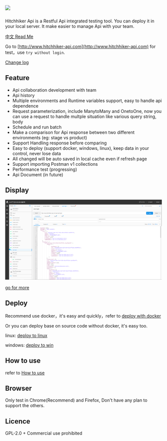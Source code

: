 # <img src='https://raw.githubusercontent.com/brookshi/Hitchhiker/master/client/public/hitchhiker-title-dark.png' height='20'/>

Hitchhiker Api is a Restful Api integrated testing tool. You can deploy it in your local server. It make easier to manage Api with your team.

[中文 Read Me](README_cn.md)

Go to [http://www.hitchhiker-api.com](http://www.hitchhiker-api.com) for test，use `try without login`.

[Change log](change_log.md)

## Feature
* Api collaboration development with team
* Api history
* Multiple environments and Runtime variables support, easy to handle api dependence
* Request parameterization, include ManytoMany and OnetoOne, now you can use a request to handle multple situation like various query string, body
* Schedule and run batch
* Make a comparison for Api response between two different environments (eg: stage vs product)
* Support Handling response before comparing
* Easy to deploy (support docker, windows, linux), keep data in your control, never lose data
* All changed will be auto saved in local cache even if refresh page
* Support importing Postman v1 collections
* Performance test (progressing)
* Api Document (in future)

## Display

<img src='https://raw.githubusercontent.com/brookshi/images/master/Hitchhiker/collection.png' width='800'/>

[go for more](https://github.com/brookshi/images/tree/master/Hitchhiker)

## Deploy

Recommend use docker，it's easy and quickly，refer to [deploy with docker](doc/howtoinstall-docker-en.md)

Or you can deploy base on source code without docker, it's easy too.

linux: [deploy to linux](doc/howtoinstall-linux-en.md)

windows: [deploy to win](doc/howtoinstall-win-en.md)

## How to use

refer to [How to use](doc/howtouse-en.md)

## Browser

Only test in Chrome(Recommend) and Firefox, Don't have any plan to support the others.

## Licence

GPL-2.0 + Commercial use prohibited 